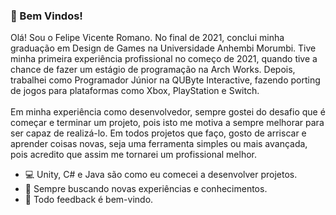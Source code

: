 ### 👋 Bem Vindos!

Olá! Sou o Felipe Vicente Romano. No final de 2021, conclui minha graduação em Design de Games na Universidade Anhembi Morumbi. Tive minha primeira experiência profissional no começo de 2021, quando tive a chance de fazer um estágio de programação na Arch Works. Depois, trabalhei como Programador Júnior na QUByte Interactive, fazendo porting de jogos para plataformas como Xbox, PlayStation e Switch.<br />
<br />
Em minha experiência como desenvolvedor, sempre gostei do desafio que é começar e terminar um projeto, pois isto me motiva a sempre melhorar para ser capaz de realizá-lo. Em todos projetos que faço, gosto de arriscar e aprender coisas novas, seja uma ferramenta simples ou mais avançada, pois acredito que assim me tornarei um profissional melhor.

- 💻 Unity, C# e Java são como eu comecei a desenvolver projetos.
- 🌱 Sempre buscando novas experiências e conhecimentos.
- 💬 Todo feedback é bem-vindo.

